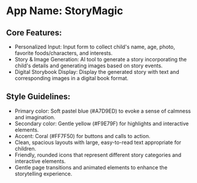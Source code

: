 # **App Name**: StoryMagic

## Core Features:

- Personalized Input: Input form to collect child's name, age, photo, favorite foods/characters, and interests.
- Story & Image Generation: AI tool to generate a story incorporating the child's details and generating images based on story events.
- Digital Storybook Display: Display the generated story with text and corresponding images in a digital book format.

## Style Guidelines:

- Primary color: Soft pastel blue (#A7D9ED) to evoke a sense of calmness and imagination.
- Secondary color: Gentle yellow (#F9E79F) for highlights and interactive elements.
- Accent: Coral (#FF7F50) for buttons and calls to action.
- Clean, spacious layouts with large, easy-to-read text appropriate for children.
- Friendly, rounded icons that represent different story categories and interactive elements.
- Gentle page transitions and animated elements to enhance the storytelling experience.